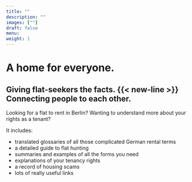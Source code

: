 ```yaml
---
title: ""
description: ""
images: [""]
draft: false
menu: 
weight: 1
---
```


# A home for everyone.
## Giving flat-seekers the facts. {{< new-line >}} Connecting people to each other.

Looking for a flat to rent in Berlin? Wanting to understand more about your rights as a tenant?

It includes:

- translated glossaries of all those complicated German rental terms
- a detailed guide to flat hunting
- summaries and examples of all the forms you need
- explanations of your tenancy rights
- a record of housing scams
- lots of really useful links

